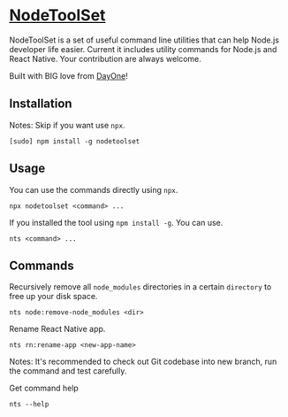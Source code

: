 # [NodeToolSet](https://reactjs.org/)

NodeToolSet is a set of useful command line utilities that can help Node.js developer
life easier. Current it includes utility commands for Node.js and React Native. Your contribution are always welcome.

Built with BIG love from [DayOne](https://dayoneteams.com)!

## Installation
Notes: Skip if you want use `npx`.

```
[sudo] npm install -g nodetoolset
```

## Usage
You can use the commands directly using `npx`.
```
npx nodetoolset <command> ...
```
If you installed the tool using `npm install -g`. You can use.
```
nts <command> ...
```

## Commands
Recursively remove all `node_modules` directories in a certain `directory`
to free up your disk space.
```
nts node:remove-node_modules <dir>
```

Rename React Native app.
```
nts rn:rename-app <new-app-name>
```
Notes: It's recommended to check out Git codebase into new branch, run the command and test carefully. 

Get command help
```
nts --help
```
